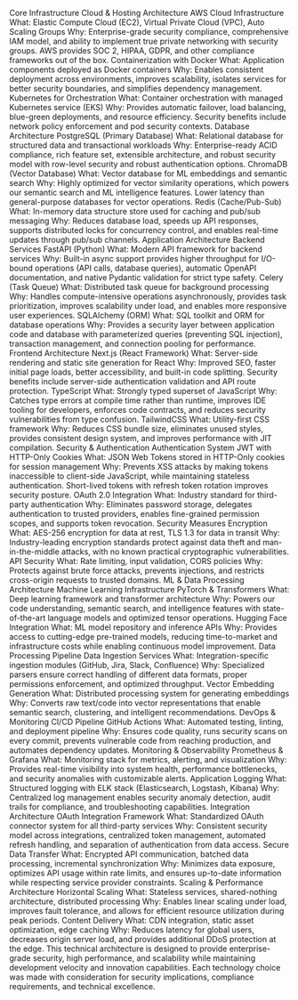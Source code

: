 Core Infrastructure
Cloud & Hosting Architecture
AWS Cloud Infrastructure
What: Elastic Compute Cloud (EC2), Virtual Private Cloud (VPC), Auto Scaling Groups
Why: Enterprise-grade security compliance, comprehensive IAM model, and ability to implement true private networking with security groups. AWS provides SOC 2, HIPAA, GDPR, and other compliance frameworks out of the box.
Containerization with Docker
What: Application components deployed as Docker containers
Why: Enables consistent deployment across environments, improves scalability, isolates services for better security boundaries, and simplifies dependency management.
Kubernetes for Orchestration
What: Container orchestration with managed Kubernetes service (EKS)
Why: Provides automatic failover, load balancing, blue-green deployments, and resource efficiency. Security benefits include network policy enforcement and pod security contexts.
Database Architecture
PostgreSQL (Primary Database)
What: Relational database for structured data and transactional workloads
Why: Enterprise-ready ACID compliance, rich feature set, extensible architecture, and robust security model with row-level security and robust authentication options.
ChromaDB (Vector Database)
What: Vector database for ML embeddings and semantic search
Why: Highly optimized for vector similarity operations, which powers our semantic search and ML intelligence features. Lower latency than general-purpose databases for vector operations.
Redis (Cache/Pub-Sub)
What: In-memory data structure store used for caching and pub/sub messaging
Why: Reduces database load, speeds up API responses, supports distributed locks for concurrency control, and enables real-time updates through pub/sub channels.
Application Architecture
Backend Services
FastAPI (Python)
What: Modern API framework for backend services
Why: Built-in async support provides higher throughput for I/O-bound operations (API calls, database queries), automatic OpenAPI documentation, and native Pydantic validation for strict type safety.
Celery (Task Queue)
What: Distributed task queue for background processing
Why: Handles compute-intensive operations asynchronously, provides task prioritization, improves scalability under load, and enables more responsive user experiences.
SQLAlchemy (ORM)
What: SQL toolkit and ORM for database operations
Why: Provides a security layer between application code and database with parameterized queries (preventing SQL injection), transaction management, and connection pooling for performance.
Frontend Architecture
Next.js (React Framework)
What: Server-side rendering and static site generation for React
Why: Improved SEO, faster initial page loads, better accessibility, and built-in code splitting. Security benefits include server-side authentication validation and API route protection.
TypeScript
What: Strongly typed superset of JavaScript
Why: Catches type errors at compile time rather than runtime, improves IDE tooling for developers, enforces code contracts, and reduces security vulnerabilities from type confusion.
TailwindCSS
What: Utility-first CSS framework
Why: Reduces CSS bundle size, eliminates unused styles, provides consistent design system, and improves performance with JIT compilation.
Security & Authentication
Authentication System
JWT with HTTP-Only Cookies
What: JSON Web Tokens stored in HTTP-Only cookies for session management
Why: Prevents XSS attacks by making tokens inaccessible to client-side JavaScript, while maintaining stateless authentication. Short-lived tokens with refresh token rotation improves security posture.
OAuth 2.0 Integration
What: Industry standard for third-party authentication
Why: Eliminates password storage, delegates authentication to trusted providers, enables fine-grained permission scopes, and supports token revocation.
Security Measures
Encryption
What: AES-256 encryption for data at rest, TLS 1.3 for data in transit
Why: Industry-leading encryption standards protect against data theft and man-in-the-middle attacks, with no known practical cryptographic vulnerabilities.
API Security
What: Rate limiting, input validation, CORS policies
Why: Protects against brute force attacks, prevents injections, and restricts cross-origin requests to trusted domains.
ML & Data Processing Architecture
Machine Learning Infrastructure
PyTorch & Transformers
What: Deep learning framework and transformer architecture
Why: Powers our code understanding, semantic search, and intelligence features with state-of-the-art language models and optimized tensor operations.
Hugging Face Integration
What: ML model repository and inference APIs
Why: Provides access to cutting-edge pre-trained models, reducing time-to-market and infrastructure costs while enabling continuous model improvement.
Data Processing Pipeline
Data Ingestion Services
What: Integration-specific ingestion modules (GitHub, Jira, Slack, Confluence)
Why: Specialized parsers ensure correct handling of different data formats, proper permissions enforcement, and optimized throughput.
Vector Embedding Generation
What: Distributed processing system for generating embeddings
Why: Converts raw text/code into vector representations that enable semantic search, clustering, and intelligent recommendations.
DevOps & Monitoring
CI/CD Pipeline
GitHub Actions
What: Automated testing, linting, and deployment pipeline
Why: Ensures code quality, runs security scans on every commit, prevents vulnerable code from reaching production, and automates dependency updates.
Monitoring & Observability
Prometheus & Grafana
What: Monitoring stack for metrics, alerting, and visualization
Why: Provides real-time visibility into system health, performance bottlenecks, and security anomalies with customizable alerts.
Application Logging
What: Structured logging with ELK stack (Elasticsearch, Logstash, Kibana)
Why: Centralized log management enables security anomaly detection, audit trails for compliance, and troubleshooting capabilities.
Integration Architecture
OAuth Integration Framework
What: Standardized OAuth connector system for all third-party services
Why: Consistent security model across integrations, centralized token management, automated refresh handling, and separation of authentication from data access.
Secure Data Transfer
What: Encrypted API communication, batched data processing, incremental synchronization
Why: Minimizes data exposure, optimizes API usage within rate limits, and ensures up-to-date information while respecting service provider constraints.
Scaling & Performance Architecture
Horizontal Scaling
What: Stateless services, shared-nothing architecture, distributed processing
Why: Enables linear scaling under load, improves fault tolerance, and allows for efficient resource utilization during peak periods.
Content Delivery
What: CDN integration, static asset optimization, edge caching
Why: Reduces latency for global users, decreases origin server load, and provides additional DDoS protection at the edge.
This technical architecture is designed to provide enterprise-grade security, high performance, and scalability while maintaining development velocity and innovation capabilities. Each technology choice was made with consideration for security implications, compliance requirements, and technical excellence.


